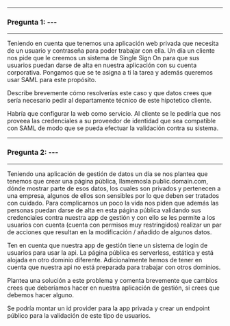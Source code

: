 -----------------------------------------------------
### Pregunta 1:  ---
-----------------------------------------------------

Teniendo en cuenta que tenemos una aplicación web privada que necesita de un usuario
y contraseña para poder trabajar con ella. Un día un cliente nos pide que le creemos
un sistema de Single Sign On para que sus usuarios puedan darse de alta en nuestra
aplicación con su cuenta corporativa. Pongamos que se te asigna a ti la tarea y además
queremos usar SAML para este propósito.

Describe brevemente cómo resolverías este caso y que datos crees que sería necesario
pedir al departamente técnico de este hipotetico cliente.

Habría que configurar la web como servicio.
Al cliente se le pediría que nos proveea las credenciales a su proveedor de identidad que sea compatible con SAML 
de modo que se pueda efectuar la validación contra su sistema.


-----------------------------------------------------
### Pregunta 2:  ---
-----------------------------------------------------

Teniendo una aplicación de gestión de datos un día se nos plantea que tenemos
que crear una página pública, llamemosla public.domain.com, dónde mostrar parte
de esos datos, los cuales son privados y pertenecen a una empresa, algunos de
ellos son sensibles por lo que deben ser tratados con cuidado. Para complicarnos
un poco la vida nos piden que además las personas puedan darse de alta en esta
página pública validando sus credenciales contra nuestra app de gestión y con
ello se les permite a los usuarios con cuenta (cuenta con permisos muy restringidos)
realizar un par de acciones que resultan en la modificación / añadido de algunos
datos.

Ten en cuenta que nuestra app de gestión tiene un sistema de login de usuarios
para usar la api. La página pública es serverless, estática y está alojada en
otro dominio diferente. Adicionalmente hemos de tener en cuenta que nuestra api
no está preparada para trabajar con otros dominios.

Plantea una solución a este problema y comenta brevemente que cambios crees que
deberíamos hacer en nuestra aplicación de gestión, si crees que debemos hacer
alguno.

Se podría montar un id provider para la app privada y crear un endpoint público 
para la validación de este tipo de usuarios.

